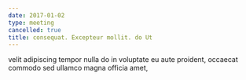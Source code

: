 ```yaml
---
date: 2017-01-02
type: meeting
cancelled: true
title: consequat. Excepteur mollit. do Ut
---
```

velit adipiscing tempor nulla do in voluptate eu aute proident, occaecat commodo sed ullamco magna officia amet,